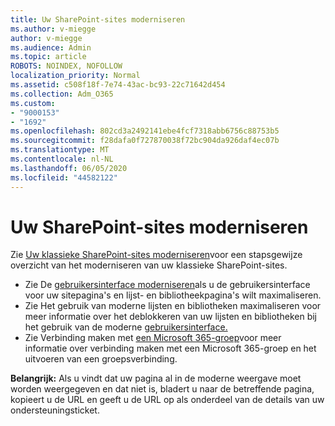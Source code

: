 ```yaml
---
title: Uw SharePoint-sites moderniseren
ms.author: v-miegge
author: v-miegge
ms.audience: Admin
ms.topic: article
ROBOTS: NOINDEX, NOFOLLOW
localization_priority: Normal
ms.assetid: c508f18f-7e74-43ac-bc93-22c71642d454
ms.collection: Adm_O365
ms.custom:
- "9000153"
- "1692"
ms.openlocfilehash: 802cd3a2492141ebe4fcf7318abb6756c88753b5
ms.sourcegitcommit: f28dafa0f727870038f72bc904da926daf4ec07b
ms.translationtype: MT
ms.contentlocale: nl-NL
ms.lasthandoff: 06/05/2020
ms.locfileid: "44582122"
---
```

# <a name="modernize-your-sharepoint-sites"></a>Uw SharePoint-sites moderniseren

Zie [Uw klassieke SharePoint-sites moderniseren](https://docs.microsoft.com/sharepoint/dev/transform/modernize-classic-sites)voor een stapsgewijze overzicht van het moderniseren van uw klassieke SharePoint-sites.

* Zie De [gebruikersinterface moderniseren](https://docs.microsoft.com/sharepoint/dev/transform/modernize-userinterface)als u de gebruikersinterface voor uw sitepagina's en lijst- en bibliotheekpagina's wilt maximaliseren.
* Zie Het gebruik van moderne lijsten en bibliotheken maximaliseren voor meer informatie over het deblokkeren van uw lijsten en bibliotheken bij het gebruik van de moderne [gebruikersinterface.](https://docs.microsoft.com/sharepoint/dev/transform/modernize-userinterface-lists-and-libraries)
* Zie Verbinding maken met [een Microsoft 365-groep](https://docs.microsoft.com/sharepoint/dev/transform/modernize-connect-to-office365-group)voor meer informatie over verbinding maken met een Microsoft 365-groep en het uitvoeren van een groepsverbinding.

**Belangrijk:** Als u vindt dat uw pagina al in de moderne weergave moet worden weergegeven en dat niet is, bladert u naar de betreffende pagina, kopieert u de URL en geeft u de URL op als onderdeel van de details van uw ondersteuningsticket.
